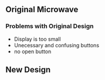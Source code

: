  
<h2> Original Microwave </h2>
<h3> Problems with Original Design </h3>
  
  * Display is too small
  * Unecessary and confusing buttons
  * no open button
  
<h2> New Design </h2>
